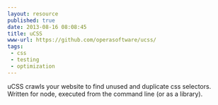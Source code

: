 ```yaml
---
layout: resource
published: true
date: 2013-08-16 08:08:45
title: uCSS
www-url: https://github.com/operasoftware/ucss/
tags: 
 - css
 - testing
 - optimization
---
```


uCSS crawls your website to find unused and duplicate css selectors. Written for node, executed from the command line (or as a library). 